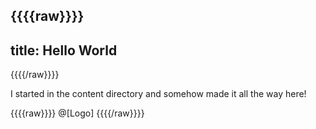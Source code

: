 {{{{raw}}}}
---
title: Hello World
---
{{{{/raw}}}}

I started in the content directory and somehow made it all the way here!

{{{{raw}}}}
@[Logo]
{{{{/raw}}}}
